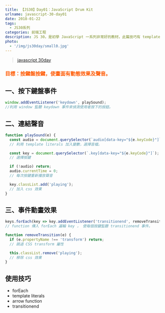 ```yaml
---
title: 【JS30】Day01：JavaScript Drum Kit
urlname: javascript-30-day01
date: 2018-01-22
tags:
  - JS30系列
categories: 前端工程
description: JS 30，是初學 JavaScript 一系列非常好的教材，此篇技巧有 template literals、arrow function 等等。
photo:
  - '/img/js30day/small0.jpg'
---
```


> [javascript 30day](https://javascript30.com/)

<a id="more"></a>

### <span style="color:#ff5900">目標：按鍵盤按鍵，使畫面有動態效果及聲音。</span>

## 一、按下鍵盤事件

```js
window.addEventListener('keydown', playSound);
//利用 window 監聽 keydown 事件來偵測使用者按下的按鈕。
```

## 二、連結聲音

```js
function playSound(e) {
  const audio = document.querySelector(`audio[data-key="${e.keyCode}"]`);
  // 利用 template literals 加入變數，選擇音檔。

  const key = document.querySelector(`.key[data-key="${e.keyCode}"]`);
  // 選擇按鍵

  if (!audio) return;
  audio.currentTime = 0;
  // 每次按鍵重新播放聲音

  key.classList.add('playing');
  // 加入 css 效果
}
```

## 三、事件動畫效果

```js
keys.forEach(key => key.addEventListener('transitionend', removeTransition));
// function 傳入 forEach 遍輪 key ， 使每個按鍵監聽 transitionend 事件。

function removeTransition(e) {
  if (e.propertyName !== 'transform') return;
  // 跳過 CSS transform 屬性

  this.classList.remove('playing');
  // 移除 css 效果
}
```

## 使用技巧

- forEach
- template literals
- arrow function
- transitionend
